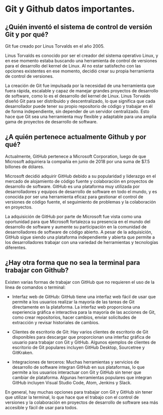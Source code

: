 # Git y Github datos importantes.

## ¿Quién inventó el sistema de control de versión Git y por qué?

Git fue creado por Linus Torvalds en el año 2005.

Linus Torvalds es conocido por ser el creador del sistema operativo Linux, y en ese momento estaba buscando una herramienta de control de versiones para el desarrollo del kernel de Linux. Al no estar satisfecho con las opciones existentes en ese momento, decidió crear su propia herramienta de control de versiones.

La creación de Git fue impulsada por la necesidad de una herramienta que fuera rápida, escalable y capaz de manejar grandes proyectos de desarrollo de software, como lo es el desarrollo del kernel de Linux. Linus Torvalds diseñó Git para ser distribuido y descentralizado, lo que significa que cada desarrollador puede tener su propio repositorio de código y trabajar en él de forma independiente, sin depender de un servidor centralizado. Esto hace que Git sea una herramienta muy flexible y adaptable para una amplia gama de proyectos de desarrollo de software.

## ¿A quién pertenece actualmente Github y por qué?

Actualmente, GitHub pertenece a Microsoft Corporation, luego de que Microsoft adquiriera la compañía en junio de 2018 por una suma de $7.5 billones de dólares.

Microsoft decidió adquirir GitHub debido a su popularidad y liderazgo en el mercado de alojamiento de código fuente y colaboración en proyectos de desarrollo de software. GitHub es una plataforma muy utilizada por desarrolladores y equipos de desarrollo de software en todo el mundo, y es conocida por ser una herramienta eficaz para gestionar el control de versiones de código fuente, el seguimiento de problemas y la colaboración en proyectos.

La adquisición de GitHub por parte de Microsoft fue vista como una oportunidad para que Microsoft fortalezca su presencia en el mundo del desarrollo de software y aumente su participación en la comunidad de desarrolladores de software de código abierto. A pesar de la adquisición, GitHub sigue siendo una plataforma independiente y abierta que permite a los desarrolladores trabajar con una variedad de herramientas y tecnologías diferentes.

## ¿Hay otra forma que no sea la terminal para trabajar con Github?

Existen varias formas de trabajar con GitHub que no requieren el uso de la línea de comandos o terminal:

- Interfaz web de GitHub: GitHub tiene una interfaz web fácil de usar que permite a los usuarios realizar la mayoría de las tareas de Git directamente en la plataforma. La interfaz web proporciona una experiencia gráfica e interactiva para la mayoría de las acciones de Git, como crear repositorios, hacer cambios, enviar solicitudes de extracción y revisar historiales de cambios.

- Clientes de escritorio de Git: Hay varios clientes de escritorio de Git disponibles para descargar que proporcionan una interfaz gráfica de usuario para trabajar con Git y GitHub. Algunos ejemplos de clientes de escritorio de Git populares incluyen GitHub Desktop, Sourcetree y GitKraken.

- Integraciones de terceros: Muchas herramientas y servicios de desarrollo de software integran GitHub en sus plataformas, lo que permite a los usuarios interactuar con Git y GitHub sin tener que cambiar de plataforma. Algunas herramientas populares que integran GitHub incluyen Visual Studio Code, Atom, Jenkins y Slack.

En general, hay muchas opciones para trabajar con Git y GitHub sin tener que utilizar la terminal, lo que hace que el trabajo con el control de versiones y la colaboración en proyectos de desarrollo de software sea más accesible y fácil de usar para todos.

